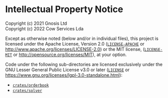 # Intellectual Property Notice

Copyright (c) 2021 Gnosis Ltd  
Copyright (c) 2022 Cow Services Lda

Except as otherwise noted (below and/or in individual files), this project is licensed under
the Apache License, Version 2.0 ([`LICENSE-APACHE`](LICENSE-APACHE) or <http://www.apache.org/licenses/LICENSE-2.0>) or
the MIT license, ([`LICENSE-MIT`](LICENSE-MIT) or <http://opensource.org/licenses/MIT>), at your option.

Code under the following sub-directories are licensed exclusively under
the GNU Lesser General Public License v3.0 or later ([`LICENSE`](LICENSE) or <https://www.gnu.org/licenses/lgpl-3.0-standalone.html>):
- [`crates/orderbook`](crates/orderbook)
- [`crates/solver`](crates/solver)
